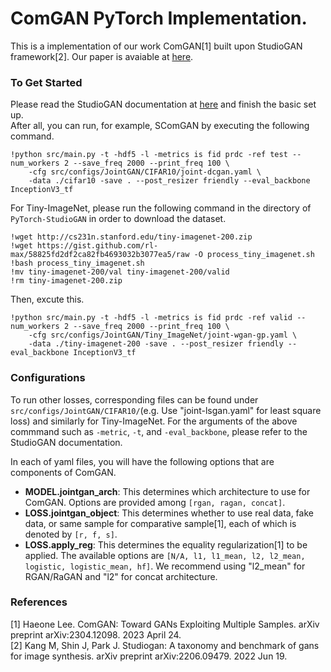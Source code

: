# ComGAN PyTorch Implementation. 
This is a implementation of our work ComGAN[1] built upon StudioGAN framework[2]. Our paper is avaiable at [here](https://arxiv.org/abs/2304.12098).
### To Get Started
Please read the StudioGAN documentation at [here](https://github.com/POSTECH-CVLab/PyTorch-StudioGAN) and finish the basic set up. \
After all, you can run, for example, SComGAN by executing the following command. 

```
!python src/main.py -t -hdf5 -l -metrics is fid prdc -ref test --num_workers 2 --save_freq 2000 --print_freq 100 \
    -cfg src/configs/JointGAN/CIFAR10/joint-dcgan.yaml \
    -data ./cifar10 -save . --post_resizer friendly --eval_backbone InceptionV3_tf
```
For Tiny-ImageNet, please run the following command in the directory of `PyTorch-StudioGAN` in order to download the dataset. 
```
!wget http://cs231n.stanford.edu/tiny-imagenet-200.zip
!wget https://gist.github.com/rl-max/58825fd2df2ca82fb4693032b3077ea5/raw -O process_tiny_imagenet.sh
!bash process_tiny_imagenet.sh
!mv tiny-imagenet-200/val tiny-imagenet-200/valid
!rm tiny-imagenet-200.zip
```
Then, excute this. 
```
!python src/main.py -t -hdf5 -l -metrics is fid prdc -ref valid --num_workers 2 --save_freq 2000 --print_freq 100 \
    -cfg src/configs/JointGAN/Tiny_ImageNet/joint-wgan-gp.yaml \
    -data ./tiny-imagenet-200 -save . --post_resizer friendly --eval_backbone InceptionV3_tf
```

### Configurations

To run other losses, corresponding files can be found under `src/configs/JointGAN/CIFAR10/`(e.g. Use "joint-lsgan.yaml" for least square loss) and similarly for Tiny-ImageNet. For the arguments of the above commmand such as `-metric`, `-t`, and `-eval_backbone`, please refer to the StudioGAN documentation. 

In each of yaml files, you will have the following options that are components of ComGAN.

- **MODEL.jointgan_arch**: This determines which architecture to use for ComGAN. Options are provided among `[rgan, ragan, concat]`. 
- **LOSS.jointgan_object**: This determines whether to use real data, fake data, or same sample for comparative sample[1], each of which is denoted by `[r, f, s]`.
- **LOSS.apply_reg**: This determines the equality regularization[1] to be applied. The available options are `[N/A, l1, l1_mean, l2, l2_mean, logistic, logistic_mean, hf]`. We recommend using "l2_mean" for RGAN/RaGAN and "l2" for concat architecture. 

### References 
[1] Haeone Lee. ComGAN: Toward GANs Exploiting Multiple Samples. arXiv preprint arXiv:2304.12098. 2023 April 24. \
[2] Kang M, Shin J, Park J. Studiogan: A taxonomy and benchmark of gans for image synthesis. arXiv preprint arXiv:2206.09479. 2022 Jun 19.

